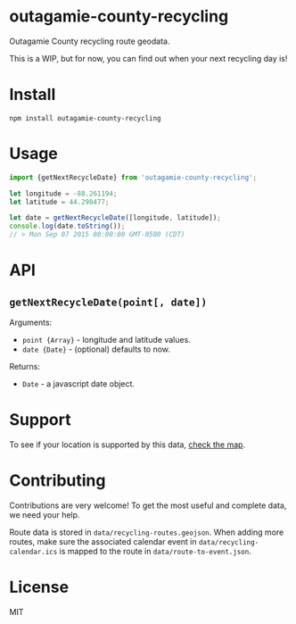 # outagamie-county-recycling

Outagamie County recycling route geodata.

This is a WIP, but for now, you can find out when your next recycling day is!

# Install

```
npm install outagamie-county-recycling
```

# Usage

```js
import {getNextRecycleDate} from 'outagamie-county-recycling';

let longitude = -88.261194;
let latitude = 44.290477;

let date = getNextRecycleDate([longitude, latitude]);
console.log(date.toString());
// > Mon Sep 07 2015 00:00:00 GMT-0500 (CDT)
```

# API

## `getNextRecycleDate(point[, date])`

Arguments:
- `point {Array}` - longitude and latitude values.
- `date {Date}` - (optional) defaults to now.

Returns:
- `Date` - a javascript date object.

# Support

To see if your location is supported by this data, [check the map](https://github.com/dhmncivichacks/outagamie-county-recycling/blob/master/data/recycling-routes.geojson).

# Contributing

Contributions are very welcome! To get the most useful and complete data, we need your help.

Route data is stored in `data/recycling-routes.geojson`. When adding more routes, make sure the associated calendar event in `data/recycling-calendar.ics` is mapped to the route in `data/route-to-event.json`.

# License

MIT
